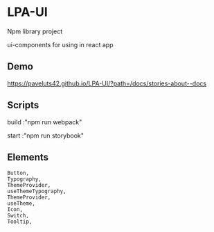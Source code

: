 # LPA-UI
Npm library project 

ui-components for using in react app

## Demo
https://paveluts42.github.io/LPA-UI/?path=/docs/stories-about--docs
 
## Scripts
build :"npm run webpack"

start :"npm run storybook"

## Elements 
    Button,
    Typography,
    ThemeProvider,
    useThemeTypography,
    ThemeProvider,
    useTheme,
    Icon,
    Switch,
    Tooltip,